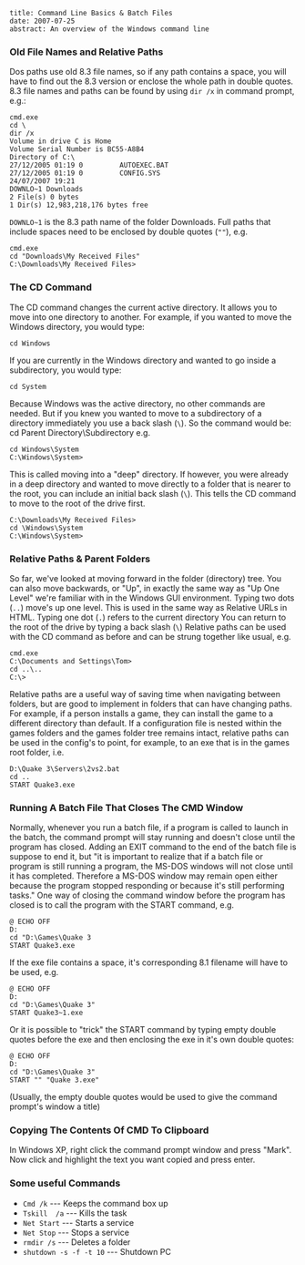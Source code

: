 ```metadata
title: Command Line Basics & Batch Files
date: 2007-07-25
abstract: An overview of the Windows command line
```

### Old File Names and Relative Paths

Dos paths use old 8.3 file names, so if any path contains a space, you
will have to find out the 8.3 version or enclose the whole path in
double quotes. 8.3 file names and paths can be found by using `dir /x` in
command prompt, e.g.:

```dos
cmd.exe
cd \
dir /x
Volume in drive C is Home
Volume Serial Number is BC55-A8B4
Directory of C:\
27/12/2005 01:19 0         AUTOEXEC.BAT
27/12/2005 01:19 0         CONFIG.SYS
24/07/2007 19:21
DOWNLO~1 Downloads
2 File(s) 0 bytes
1 Dir(s) 12,983,218,176 bytes free
```

`DOWNLO~1` is the 8.3 path name of the folder Downloads. Full paths that
include spaces need to be enclosed by double quotes (`""`), e.g.

```dos
cmd.exe
cd "Downloads\My Received Files"
C:\Downloads\My Received Files>
```

### The CD Command

The CD command changes the current active directory. It allows you to
move into one directory to another. For example, if you wanted to move
the Windows directory, you would type:

```dos
cd Windows
```

If you are currently in the Windows directory and wanted to go inside a
subdirectory, you would type:

```dos
cd System
```

Because Windows was the active directory, no other commands are needed.
But if you knew you wanted to move to a subdirectory of a directory
immediately you use a back slash (`\`). So the command would be: cd
Parent Directory\Subdirectory e.g.

```dos
cd Windows\System
C:\Windows\System>
```

This is called moving into a "deep" directory. If however, you were
already in a deep directory and wanted to move directly to a folder that
is nearer to the root, you can include an initial back slash (`\`). This
tells the CD command to move to the root of the drive first.

```dos
C:\Downloads\My Received Files>
cd \Windows\System
C:\Windows\System>
```

### Relative Paths & Parent Folders

So far, we've looked at moving forward in the folder (directory) tree.
You can also move backwards, or "Up", in exactly the same way as "Up One
Level" we're familiar with in the Windows GUI environment. Typing two
dots (`..`) move's up one level. This is used in the same way as Relative
URLs in HTML. Typing one dot (`.`) refers to the current directory You can
return to the root of the drive by typing a back slash (`\`) Relative
paths can be used with the CD command as before and can be strung
together like usual, e.g.

```dos
cmd.exe
C:\Documents and Settings\Tom>
cd ..\..
C:\>
```

Relative paths are a useful way of saving time when navigating between
folders, but are good to implement in folders that can have changing
paths. For example, if a person installs a game, they can install the
game to a different directory than default. If a configuration file is
nested within the games folders and the games folder tree remains
intact, relative paths can be used in the config's to point, for
example, to an exe that is in the games root folder, i.e.

```dos
D:\Quake 3\Servers\2vs2.bat
cd ..
START Quake3.exe
```

### Running A Batch File That Closes The CMD Window

Normally, whenever you run a batch file, if a program is called to
launch in the batch, the command prompt will stay running and doesn't
close until the program has closed. Adding an EXIT command to the end of
the batch file is suppose to end it, but "it is important to realize
that if a batch file or program is still running a program, the MS-DOS
windows will not close until it has completed. Therefore a MS-DOS window
may remain open either because the program stopped responding or because
it's still performing tasks." One way of closing the command window
before the program has closed is to call the program with the START
command, e.g.

```dos
@ ECHO OFF
D:
cd "D:\Games\Quake 3
START Quake3.exe
```

If the exe file contains a space, it's corresponding 8.1 filename will
have to be used, e.g.

```dos
@ ECHO OFF
D:
cd "D:\Games\Quake 3"
START Quake3~1.exe
```

Or it is possible to "trick" the START command by typing empty double
quotes before the exe and then enclosing the exe in it's own double
quotes:

```dos
@ ECHO OFF
D:
cd "D:\Games\Quake 3"
START "" "Quake 3.exe"
```

(Usually, the empty double quotes would be used to give the command
prompt's window a title)

### Copying The Contents Of CMD To Clipboard

In Windows XP, right click the command prompt window and press "Mark".
Now click and highlight the text you want copied and press enter.

### Some useful Commands

* `Cmd /k` --- Keeps the command box up
* `Tskill  /a` --- Kills the task
* `Net Start` --- Starts a service
* `Net Stop` --- Stops a service
* `rmdir /s` --- Deletes a folder
* `shutdown -s -f -t 10` --- Shutdown PC

